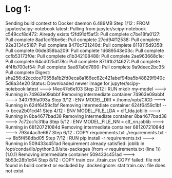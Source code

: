 # Log 1:
Sending build context to Docker daemon  6.489MB
Step 1/12 : FROM jupyter/scipy-notebook
latest: Pulling from jupyter/scipy-notebook
c549ccf8d472: Already exists 
f2fd91df5af3: Pull complete 
c7be18fa0127: Pull complete 
8ad1ccf8be6e: Pull complete 
27ed94f12538: Pull complete 
92e3134c5187: Pull complete 
8470c721240d: Pull complete 
8118115d9358: Pull complete 
06de358ba209: Pull complete 
1d689543e03c: Pull complete 
ccfb53173f0e: Pull complete 
d1b342108488: Pull complete 
2ae963668c1e: Pull complete 
64cd025df78c: Pull complete 
87161b2f4627: Pull complete 
4f4fb700ef54: Pull complete 
5ae87a0d7890: Pull complete 
9a9deec2bc35: Pull complete 
Digest: sha256:d2ccdce70558a1b2fd0eca8a166ec62c421abef94ba5b48829f940c5d8a34e20
Status: Downloaded newer image for jupyter/scipy-notebook:latest
 ---> f4ec47e6e103
Step 2/12 : RUN mkdir my-model
 ---> Running in 74963e09abbf
Removing intermediate container 74963e09abbf
 ---> 340799fa093a
Step 3/12 : ENV MODEL_DIR = /home/vpb/CICD
 ---> Running in 624f6459c1bf
Removing intermediate container 624f6459c1bf
 ---> bcca2b01cd41
Step 4/12 : ENV MODEL_FILE_LDA = clf_lda.joblib
 ---> Running in 8ba4677bad38
Removing intermediate container 8ba4677bad38
 ---> 7c72cc1c31ba
Step 5/12 : ENV MODEL_FILE_NN = clf_nn.joblib
 ---> Running in 68120721084d
Removing intermediate container 68120721084d
 ---> 793d4ac3e667
Step 6/12 : COPY requirements.txt ./requirements.txt
 ---> 8b5f458dbd05
Step 7/12 : RUN pip install -r requirements.txt
 ---> Running in 509433c451ad
Requirement already satisfied: joblib in /opt/conda/lib/python3.9/site-packages (from -r requirements.txt (line 1)) (1.0.1)
Removing intermediate container 509433c451ad
 ---> 5b53c28b1c64
Step 8/12 : COPY train.csv ./train.csv
COPY failed: file not found in build context or excluded by .dockerignore: stat train.csv: file does not exist
